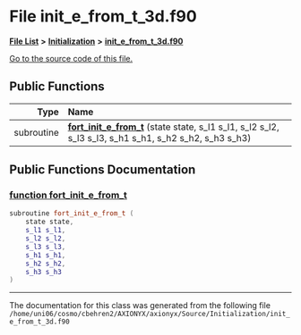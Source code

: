 
# File init\_e\_from\_t\_3d.f90


[**File List**](files.md) **>** [**Initialization**](dir_71a4420ed1f8982e7234eb6a0b7e6d5d.md) **>** [**init\_e\_from\_t\_3d.f90**](init__e__from__t__3d_8f90.md)

[Go to the source code of this file.](init__e__from__t__3d_8f90_source.md)


















## Public Functions

| Type | Name |
| ---: | :--- |
|  subroutine | [**fort\_init\_e\_from\_t**](init__e__from__t__3d_8f90.md#function-fort-init-e-from-t) (state state, s\_l1 s\_l1, s\_l2 s\_l2, s\_l3 s\_l3, s\_h1 s\_h1, s\_h2 s\_h2, s\_h3 s\_h3) <br> |








## Public Functions Documentation


### <a href="#function-fort-init-e-from-t" id="function-fort-init-e-from-t">function fort\_init\_e\_from\_t </a>


```cpp
subroutine fort_init_e_from_t (
    state state,
    s_l1 s_l1,
    s_l2 s_l2,
    s_l3 s_l3,
    s_h1 s_h1,
    s_h2 s_h2,
    s_h3 s_h3
) 
```



------------------------------
The documentation for this class was generated from the following file `/home/uni06/cosmo/cbehren2/AXIONYX/axionyx/Source/Initialization/init_e_from_t_3d.f90`